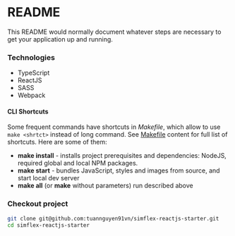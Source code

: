 # README #

This README would normally document whatever steps are necessary to get your application up and running.

### Technologies ###

* TypeScript
* ReactJS
* SASS
* Webpack

#### CLI Shortcuts
Some frequent commands have shortcuts in *Makefile*, which allow to use ```make <shrtct>```
instead of long command. See [Makefile](Makefile) content for full list of shortcuts.
Here are some of them:

* **make install** - installs project prerequisites and dependencies:
 NodeJS, required global and local NPM packages.
* **make start** - bundles JavaScript, styles and images from source, and start
local dev server
* **make all** (or **make** without parameters) run described above

### Checkout project

```bash
git clone git@github.com:tuannguyen91vn/simflex-reactjs-starter.git
cd simflex-reactjs-starter
```
